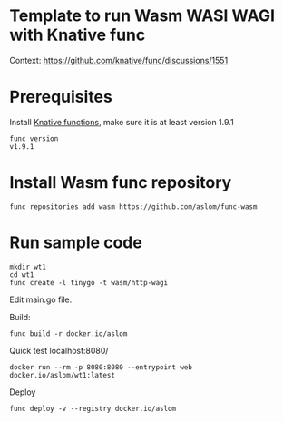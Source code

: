 # Template to run Wasm WASI WAGI with Knative func


Context:
https://github.com/knative/func/discussions/1551

# Prerequisites

Install [Knative functions](https://knative.dev/docs/functions/install-func/), make sure it is at least version 1.9.1

```
func version​
v1.9.1​
```

# Install Wasm func repository

```
func repositories add wasm https://github.com/aslom/func-wasm
```

# Run sample code

```
mkdir wt1 
cd wt1
func create -l tinygo -t wasm/http-wagi
```

Edit main.go file.

Build:

```
func build -r docker.io/aslom
```

Quick test localhost:8080/

```
docker run --rm -p 8080:8080 --entrypoint web docker.io/aslom/wt1:latest
```

Deploy

```
func deploy -v --registry docker.io/aslom
```
